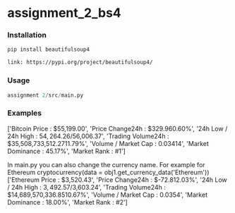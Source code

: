 # assignment_2_bs4

### Installation
```bash
pip install beautifulsoup4

link: https://pypi.org/project/beautifulsoup4/
```
### Usage
```python
assignment 2/src/main.py
```
### Examples
['Bitcoin Price : $55,199.00', 'Price Change24h : $329.960.60%', '24h Low / 24h High : $54,264.26 /$56,006.37', 'Trading Volume24h : $35,508,733,512.2711.79%', 'Volume / Market Cap : 0.03414', 'Market Dominance : 45.17%', 'Market Rank : #1']

In main.py you can also change the currency name. For example for Ethereum cryptocurrency(data = obj1.get_currency_data('Ethereum'))
['Ethereum Price : $3,520.43', 'Price Change24h : $-72.812.03%', '24h Low / 24h High : $3,492.57 /$3,603.24', 'Trading Volume24h : $14,689,570,336.8510.67%', 'Volume / Market Cap : 0.0354', 'Market Dominance : 18.00%', 'Market Rank : #2']




